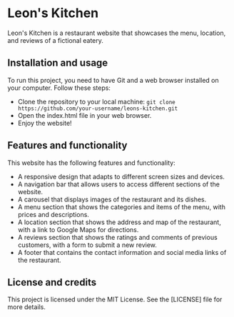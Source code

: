 # Leon's Kitchen

Leon's Kitchen is a restaurant website that showcases the menu, location, and reviews of a fictional eatery.

## Installation and usage

To run this project, you need to have Git and a web browser installed on your computer. Follow these steps:

- Clone the repository to your local machine: `git clone https://github.com/your-username/leons-kitchen.git`
- Open the index.html file in your web browser.
- Enjoy the website!

## Features and functionality

This website has the following features and functionality:

- A responsive design that adapts to different screen sizes and devices.
- A navigation bar that allows users to access different sections of the website.
- A carousel that displays images of the restaurant and its dishes.
- A menu section that shows the categories and items of the menu, with prices and descriptions.
- A location section that shows the address and map of the restaurant, with a link to Google Maps for directions.
- A reviews section that shows the ratings and comments of previous customers, with a form to submit a new review.
- A footer that contains the contact information and social media links of the restaurant.

## License and credits

This project is licensed under the MIT License. See the [LICENSE] file for more details.


